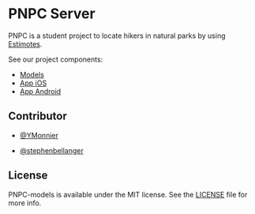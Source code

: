 # PNPC Server

PNPC is a student project to locate hikers in natural parks by using [Estimotes](https://estimote.com).

See our project components:
- [Models](https://github.com/YMonnier/PNPC-models)
- [App iOS](https://github.com/YMonnier/PNPC-iOS)
- [App Android](https://github.com/YMonnier/PNPC-android)

## Contributor

- [@YMonnier](https://github.com/YMonnier)

- [@stephenbellanger](https://github.com/stephenbellanger)

## License

PNPC-models is available under the MIT license. See the [LICENSE](https://github.com/YMonnier/PNPC-models/blob/master/LICENSE) file for more info.
